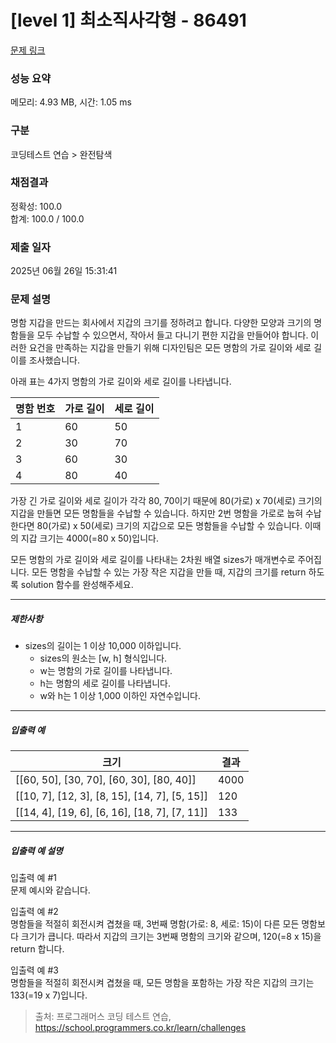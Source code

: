 # [level 1] 최소직사각형 - 86491 

[문제 링크](https://school.programmers.co.kr/learn/courses/30/lessons/86491) 

### 성능 요약

메모리: 4.93 MB, 시간: 1.05 ms

### 구분

코딩테스트 연습 > 완전탐색

### 채점결과

정확성: 100.0<br/>합계: 100.0 / 100.0

### 제출 일자

2025년 06월 26일 15:31:41

### 문제 설명

<p>명함 지갑을 만드는 회사에서 지갑의 크기를 정하려고 합니다. 다양한 모양과 크기의 명함들을 모두 수납할 수 있으면서, 작아서 들고 다니기 편한 지갑을 만들어야 합니다. 이러한 요건을 만족하는 지갑을 만들기 위해 디자인팀은 모든 명함의 가로 길이와 세로 길이를 조사했습니다.</p>

<p>아래 표는 4가지 명함의 가로 길이와 세로 길이를 나타냅니다.</p>
<table class="table">
        <thead><tr>
<th>명함 번호</th>
<th>가로 길이</th>
<th>세로 길이</th>
</tr>
</thead>
        <tbody><tr>
<td><font style="vertical-align: inherit;"><font style="vertical-align: inherit;">1</font></font></td>
<td><font style="vertical-align: inherit;"><font style="vertical-align: inherit;">60</font></font></td>
<td><font style="vertical-align: inherit;"><font style="vertical-align: inherit;">50</font></font></td>
</tr>
<tr>
<td><font style="vertical-align: inherit;"><font style="vertical-align: inherit;">2</font></font></td>
<td><font style="vertical-align: inherit;"><font style="vertical-align: inherit;">30</font></font></td>
<td><font style="vertical-align: inherit;"><font style="vertical-align: inherit;">70</font></font></td>
</tr>
<tr>
<td><font style="vertical-align: inherit;"><font style="vertical-align: inherit;">3</font></font></td>
<td><font style="vertical-align: inherit;"><font style="vertical-align: inherit;">60</font></font></td>
<td><font style="vertical-align: inherit;"><font style="vertical-align: inherit;">30</font></font></td>
</tr>
<tr>
<td><font style="vertical-align: inherit;"><font style="vertical-align: inherit;">4</font></font></td>
<td><font style="vertical-align: inherit;"><font style="vertical-align: inherit;">80</font></font></td>
<td><font style="vertical-align: inherit;"><font style="vertical-align: inherit;">40</font></font></td>
</tr>
</tbody>
      </table>
<p>가장 긴 가로 길이와 세로 길이가 각각 80, 70이기 때문에 80(가로) x 70(세로) 크기의 지갑을 만들면 모든 명함들을 수납할 수 있습니다. 하지만 2번 명함을 가로로 눕혀 수납한다면 80(가로) x 50(세로) 크기의 지갑으로 모든 명함들을 수납할 수 있습니다. 이때의 지갑 크기는 4000(=80 x 50)입니다.</p>

<p>모든 명함의 가로 길이와 세로 길이를 나타내는 2차원 배열 sizes가 매개변수로 주어집니다. 모든 명함을 수납할 수 있는 가장 작은 지갑을 만들 때, 지갑의 크기를 return 하도록 solution 함수를 완성해주세요.</p>

<hr>

<h5>제한사항</h5>

<ul>
<li>sizes의 길이는 1 이상 10,000 이하입니다.

<ul>
<li>sizes의 원소는 [w, h] 형식입니다.</li>
<li>w는 명함의 가로 길이를 나타냅니다.</li>
<li>h는 명함의 세로 길이를 나타냅니다.</li>
<li>w와 h는 1 이상 1,000 이하인 자연수입니다.</li>
</ul></li>
</ul>

<hr>

<h5>입출력 예</h5>
<table class="table">
        <thead><tr>
<th><font style="vertical-align: inherit;"><font style="vertical-align: inherit;">크기</font></font></th>
<th><font style="vertical-align: inherit;"><font style="vertical-align: inherit;">결과</font></font></th>
</tr>
</thead>
        <tbody><tr>
<td><font style="vertical-align: inherit;"><font style="vertical-align: inherit;">[[60, 50], [30, 70], [60, 30], [80, 40]]</font></font></td>
<td><font style="vertical-align: inherit;"><font style="vertical-align: inherit;">4000</font></font></td>
</tr>
<tr>
<td><font style="vertical-align: inherit;"><font style="vertical-align: inherit;">[[10, 7], [12, 3], [8, 15], [14, 7], [5, 15]]</font></font></td>
<td><font style="vertical-align: inherit;"><font style="vertical-align: inherit;">120</font></font></td>
</tr>
<tr>
<td><font style="vertical-align: inherit;"><font style="vertical-align: inherit;">[[14, 4], [19, 6], [6, 16], [18, 7], [7, 11]]</font></font></td>
<td><font style="vertical-align: inherit;"><font style="vertical-align: inherit;">133</font></font></td>
</tr>
</tbody>
      </table>
<hr>

<h5>입출력 예 설명</h5>

<p>입출력 예 #1<br>
문제 예시와 같습니다.</p>

<p>입출력 예 #2<br>
명함들을 적절히 회전시켜 겹쳤을 때, 3번째 명함(가로: 8, 세로: 15)이 다른 모든 명함보다 크기가 큽니다. 따라서 지갑의 크기는 3번째 명함의 크기와 같으며, 120(=8 x 15)을 return 합니다.</p>

<p>입출력 예 #3<br>
명함들을 적절히 회전시켜 겹쳤을 때, 모든 명함을 포함하는 가장 작은 지갑의 크기는 133(=19 x 7)입니다.</p>


> 출처: 프로그래머스 코딩 테스트 연습, https://school.programmers.co.kr/learn/challenges
